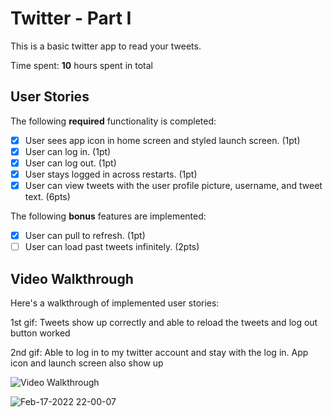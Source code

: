 # Twitter - Part I

This is a basic twitter app to read your tweets.

Time spent: **10** hours spent in total

## User Stories

The following **required** functionality is completed:

- [X] User sees app icon in home screen and styled launch screen. (1pt)
- [X] User can log in. (1pt)
- [X] User can log out. (1pt)
- [X] User stays logged in across restarts. (1pt)
- [X] User can view tweets with the user profile picture, username, and tweet text. (6pts)

The following **bonus** features are implemented:

- [X] User can pull to refresh. (1pt)
- [ ] User can load past tweets infinitely. (2pts)

## Video Walkthrough

Here's a walkthrough of implemented user stories:

1st gif: Tweets show up correctly and able to reload the tweets and log out button worked

2nd gif: Able to log in to my twitter account and stay with the log in. App icon and launch screen also show up

<img src='https://media.giphy.com/media/wZRPxYEVLu2c6bnbs3/giphy.gif' title='Video Walkthrough' width='' alt='Video Walkthrough' />

![Feb-17-2022 22-00-07](https://user-images.githubusercontent.com/65835856/154626741-69118ff7-0de8-4a81-941e-b724182bf450.gif)

